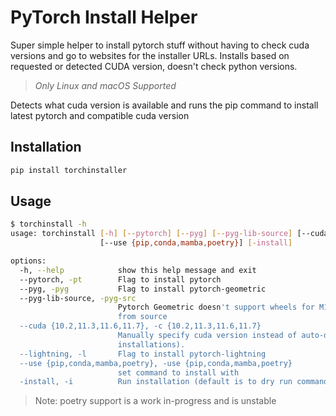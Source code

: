 # PyTorch Install Helper

Super simple helper to install pytorch stuff without having to check cuda versions and go to websites for the installer URLs.
Installs based on requested or detected CUDA version, doesn't check python versions.

> _Only Linux and macOS Supported_

Detects what cuda version is available and runs the pip command to install latest pytorch and compatible cuda version

## Installation

```bash
pip install torchinstaller
```

## Usage

```bash
$ torchinstall -h
usage: torchinstall [-h] [--pytorch] [--pyg] [--pyg-lib-source] [--cuda {10.2,11.3,11.6,11.7}] [--lightning]
                    [--use {pip,conda,mamba,poetry}] [-install]

options:
  -h, --help            show this help message and exit
  --pytorch, -pt        Flag to install pytorch
  --pyg, -pyg           Flag to install pytorch-geometric
  --pyg-lib-source, -pyg-src
                        Pytorch Geometric doesn't support wheels for M1/M2 macs, they recommend installing
                        from source
  --cuda {10.2,11.3,11.6,11.7}, -c {10.2,11.3,11.6,11.7}
                        Manually specify cuda version instead of auto-detect (useful for cluster
                        installations).
  --lightning, -l       Flag to install pytorch-lightning
  --use {pip,conda,mamba,poetry}, -use {pip,conda,mamba,poetry}
                        set command to install with
  -install, -i          Run installation (default is to dry run commands)
```

> Note: poetry support is a work in-progress and is unstable
